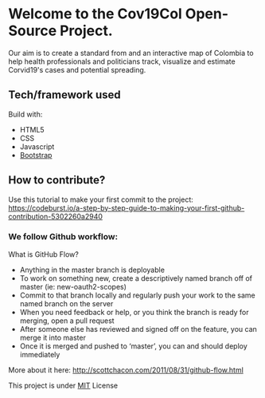 # Welcome to the Cov19Col Open-Source Project.

Our aim is to create a standard from and an interactive map of Colombia to help health professionals and politicians track, visualize and estimate Corvid19's cases and potential spreading.

## Tech/framework used

Build with:
* HTML5
* CSS
* Javascript
* [Bootstrap](https://getbootstrap.com/)

## How to contribute?

Use this tutorial to make your first commit to the project:
https://codeburst.io/a-step-by-step-guide-to-making-your-first-github-contribution-5302260a2940

### We follow Github workflow:

What is GitHub Flow?

- Anything in the master branch is deployable
- To work on something new, create a descriptively named branch off of master (ie: new-oauth2-scopes)
- Commit to that branch locally and regularly push your work to the same named branch on the server
- When you need feedback or help, or you think the branch is ready for merging, open a pull request
- After someone else has reviewed and signed off on the feature, you can merge it into master
- Once it is merged and pushed to ‘master’, you can and should deploy immediately

More about it here:
http://scottchacon.com/2011/08/31/github-flow.html

This project is under [MIT](https://opensource.org/licenses/MIT) License
